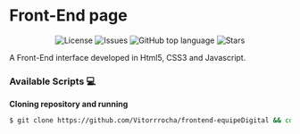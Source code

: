 # Front-End page

<p align="center">
  <a href="LICENSE" style="text-decoration: none">
    <img alt="License" src="https://img.shields.io/github/license/Vitorrrocha/frontend-equipeDigital?color=34CB79" />
  </a>

  <a href="https://github.com/Vitorrrocha/frontend-equipeDigital/issues" style="text-decoration: none">
    <img alt="Issues" src="https://img.shields.io/github/issues/Vitorrrocha/frontend-equipeDigital?color=34CB79" />
  </a>

  <a href="#" style="text-decoration: none">
    <img alt="GitHub top language" src="https://img.shields.io/github/languages/top/Vitorrrocha/frontend-equipeDigital?color=34CB79" />
  </a>
  
  <a href="https://github.com/Vitorrrocha/frontend-equipeDigital/stargazers" style="text-decoration: none">
    <img alt="Stars" src="https://img.shields.io/github/stars/Vitorrrocha/frontend-equipeDigital?style=social" />
  </a>
</p>

A Front-End interface developed in Html5, CSS3 and Javascript.

### Available Scripts 💻

**Cloning repository and running**

```bash
$ git clone https://github.com/Vitorrrocha/frontend-equipeDigital && cd frontend-equipeDigital
```
